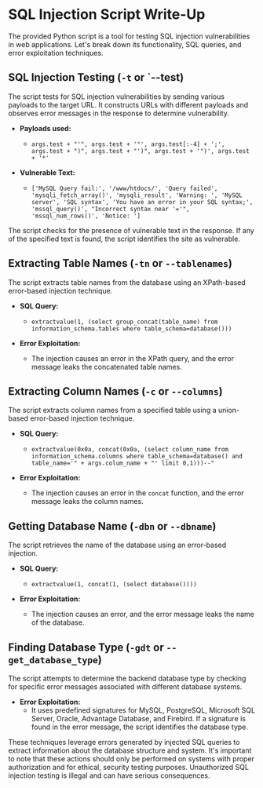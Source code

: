 # SQL Injection Script Write-Up

The provided Python script is a tool for testing SQL injection vulnerabilities in web applications. Let's break down its functionality, SQL queries, and error exploitation techniques.

## SQL Injection Testing (`-t` or `--test)

The script tests for SQL injection vulnerabilities by sending various payloads to the target URL. It constructs URLs with different payloads and observes error messages in the response to determine vulnerability.

- **Payloads used:**
  - `args.test + "'", args.test + '"', args.test[:-4] + ';', args.test + ")", args.test + "')", args.test + '")', args.test + '*'`

- **Vulnerable Text:**
  - `['MySQL Query fail:', '/www/htdocs/', 'Query failed', 'mysqli_fetch_array()', 'mysqli_result', 'Warning: ', 'MySQL server', 'SQL syntax', 'You have an error in your SQL syntax;', 'mssql_query()', "Incorrect syntax near '='", 'mssql_num_rows()', 'Notice: ']`

The script checks for the presence of vulnerable text in the response. If any of the specified text is found, the script identifies the site as vulnerable.

## Extracting Table Names (`-tn` or `--tablenames`)

The script extracts table names from the database using an XPath-based error-based injection technique.

- **SQL Query:**
  - `extractvalue(1, (select group_concat(table_name) from information_schema.tables where table_schema=database()))`

- **Error Exploitation:**
  - The injection causes an error in the XPath query, and the error message leaks the concatenated table names.

## Extracting Column Names (`-c` or `--columns`)

The script extracts column names from a specified table using a union-based error-based injection technique.

- **SQL Query:**
  - `extractvalue(0x0a, concat(0x0a, (select column_name from information_schema.columns where table_schema=database() and table_name='" + args.colum_name + "' limit 0,1)))--"`

- **Error Exploitation:**
  - The injection causes an error in the `concat` function, and the error message leaks the column names.

## Getting Database Name (`-dbn` or `--dbname`)

The script retrieves the name of the database using an error-based injection.

- **SQL Query:**
  - `extractvalue(1, concat(1, (select database())))`

- **Error Exploitation:**
  - The injection causes an error, and the error message leaks the name of the database.

## Finding Database Type (`-gdt` or `--get_database_type`)

The script attempts to determine the backend database type by checking for specific error messages associated with different database systems.

- **Error Exploitation:**
  - It uses predefined signatures for MySQL, PostgreSQL, Microsoft SQL Server, Oracle, Advantage Database, and Firebird. If a signature is found in the error message, the script identifies the database type.

These techniques leverage errors generated by injected SQL queries to extract information about the database structure and system. It's important to note that these actions should only be performed on systems with proper authorization and for ethical, security testing purposes. Unauthorized SQL injection testing is illegal and can have serious consequences.
